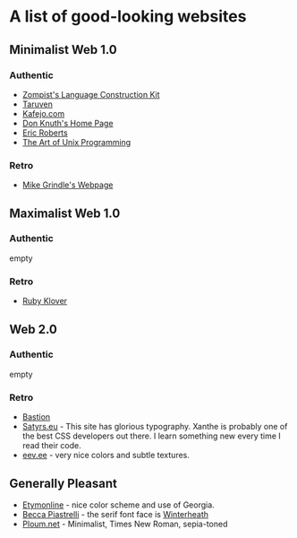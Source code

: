 # A list of good-looking websites

## Minimalist Web 1.0

### Authentic

- [Zompist's Language Construction Kit](http://zompist.com/kitlong.html)
- [Taruven](http://kaleissin.conlang.org/taruven/index.html)
- [Kafejo.com](http://www.kafejo.com)
- [Don Knuth's Home Page](https://www-cs-faculty.stanford.edu/~knuth/)
- [Eric Roberts](https://cs.stanford.edu/people/eroberts/)
- [The Art of Unix Programming](http://www.catb.org/esr/writings/taoup/html/)

### Retro

- [Mike Grindle's Webpage](https://mikegrindle.com/)

## Maximalist Web 1.0

### Authentic

empty

### Retro

- [Ruby Klover](https://www.bruh.ltd/)

## Web 2.0

### Authentic

empty

### Retro

- [Bastion](https://bastionhome.github.io/)
- [Satyrs.eu](https://satyrs.eu/) - This site has glorious typography. Xanthe is probably one of the best CSS developers out there. I learn something new every time I read their code.
- [eev.ee](https://eev.ee/) - very nice colors and subtle textures.

## Generally Pleasant

- [Etymonline](https://www.etymonline.com/word/Georgian#etymonline_v_41014) - nice color scheme and use of Georgia.
- [Becca Piastrelli](https://beccapiastrelli.com/tea-of-redwood/) - the serif font face is [Winterheath](https://creativemarket.com/avalonrosedesign/4412890-Winterheath-Hand-Drawn-Serif-Font)
- [Ploum.net](https://ploum.net/) - Minimalist, Times New Roman, sepia-toned
